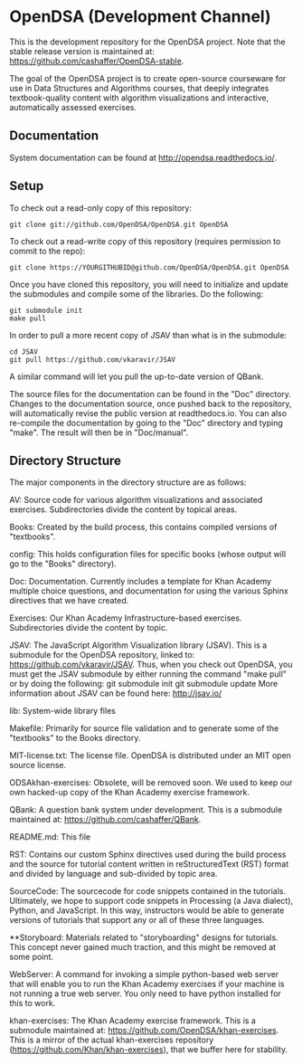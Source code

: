 # OpenDSA (Development Channel)

This is the development repository for the OpenDSA project. Note that
the stable release version is maintained at:
https://github.com/cashaffer/OpenDSA-stable.

The goal of the OpenDSA project is to create open-source courseware for use in
Data Structures and Algorithms courses, that deeply integrates textbook-quality
content with algorithm visualizations and interactive, automatically assessed
exercises.

## Documentation

System documentation can be found at http://opendsa.readthedocs.io/.


## Setup

To check out a read-only copy of this repository:

    git clone git://github.com/OpenDSA/OpenDSA.git OpenDSA

To check out a read-write copy of this repository (requires permission to commit
to the repo):

    git clone https://YOURGITHUBID@github.com/OpenDSA/OpenDSA.git OpenDSA

Once you have cloned this repository, you will need to initialize and update the
submodules and compile some of the libraries. Do the following:

    git submodule init
    make pull

In order to pull a more recent copy of JSAV than what is in the submodule:

    cd JSAV
    git pull https://github.com/vkaravir/JSAV

A similar command will let you pull the up-to-date version of QBank.


The source files for the documentation can be found in the "Doc"
directory.
Changes to the documentation source, once pushed back to the
repository, will automatically revise the public version at
readthedocs.io.
You can also re-compile the documentation by going to the "Doc"
directory and typing "make".
The result will then be in "Doc/manual".


## Directory Structure

The major components in the directory structure are as follows:

AV: Source code for various algorithm visualizations and associated exercises.
Subdirectories divide the content by topical areas.

Books: Created by the build process, this contains compiled versions of
"textbooks".

config: This holds configuration files for specific books (whose output will go
to the "Books" directory).

Doc: Documentation.
Currently includes a template for Khan Academy multiple
choice questions, and documentation for using the various Sphinx
directives that we have created.

Exercises: Our Khan Academy Infrastructure-based exercises. Subdirectories
divide the content by topic.

JSAV: The JavaScript Algorithm Visualization library (JSAV). This is a submodule
for the OpenDSA repository, linked to: https://github.com/vkaravir/JSAV. Thus,
when you check out OpenDSA, you must get the JSAV submodule by either running
the command "make pull" or by doing the following:
  git submodule init
  git submodule update
More information about JSAV can be found here:
http://jsav.io/

lib: System-wide library files

Makefile: Primarily for source file validation and to generate some of the
"textbooks" to the Books directory.

MIT-license.txt: The license file. OpenDSA is distributed under an MIT open
source license.

ODSAkhan-exercises: Obsolete, will be removed soon. We used to keep
our own hacked-up copy of the Khan Academy exercise framework.

QBank: A question bank system under development. This is a submodule maintained
at: https://github.com/cashaffer/QBank.

README.md: This file

RST: Contains our custom Sphinx directives used during the build process and the
source for tutorial content written in reStructuredText (RST) format and divided
by language and sub-divided by topic area.

SourceCode: The sourcecode for code snippets contained in the tutorials.
Ultimately, we hope to support code snippets in Processing (a Java dialect),
Python, and JavaScript. In this way, instructors would be able to generate
versions of tutorials that support any or all of these three languages.

**Storyboard: Materials related to "storyboarding" designs for tutorials. This
concept never gained much traction, and this might be removed at some point.

WebServer: A command for invoking a simple python-based web server that will
enable you to run the Khan Academy exercises if your machine is not running a
true web server. You only need to have python installed for this to work.

khan-exercises: The Khan Academy exercise framework.  This is a submodule maintained
at: https://github.com/OpenDSA/khan-exercises. This is a mirror of the
actual khan-exercises repository
(https://github.com/Khan/khan-exercises), that we buffer here for
stability.

